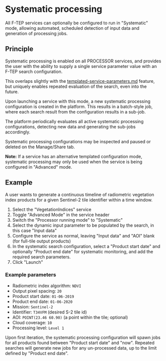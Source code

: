 # Systematic processing

All F-TEP services can optionally be configured to run in "Systematic" mode,
allowing automated, scheduled detection of input data and generation of
processing jobs.

## Principle

Systematic processing is enabled on all PROCESSOR services, and provides the
user with the ability to supply a single service parameter value with an F-TEP
search configuration.

This overlaps slightly with the [templated-service-parameters.md](templated-service-parameters.md)
feature, but uniquely enables repeated evaluation of the search, even into the
future.

Upon launching a service with this mode, a new systematic processing
configuration is created in the platform. This results in a batch-style job,
where each search result from the configuration results in a sub-job.

The platform periodically evaluates all active systematic processing
configurations, detecting new data and generating the sub-jobs accordingly.

Systematic processing configurations may be inspected and paused or deleted on
the Manage/Share tab.

**Note:** If a service has an alternative templated configuration mode,
systematic processing may only be used when the service is being configured in
"Advanced" mode.

## Example

A user wants to generate a continuous timeline of radiometric vegetation index
products for a given Sentinel-2 tile identifier within a time window.

1. Select the "VegetationIndices" service
2. Toggle "Advanced Mode" in the service header
3. Switch the "Processor running mode" to "Systematic"
4. Select the dynamic input parameter to be populated by the search, in this
  case "Input data"
5. Configure the service as normal, leaving "Input data" and "AOI" blank (for
  full-tile output products)
6. In the systematic search configuration, select a "Product start date" and
  optionally "Product end date" for systematic monitoring, and add the required
  search parameters.
7. Click "Launch"

### Example parameters

* Radiometric index algorithm: `NDVI`
* Output pixel spacing: `20`
* Product start date: `01-06-2019`
* Product end date: `01-06-2020`
* Mission: `Sentinel-2`
* Identifier: `T34VFM` (desired S-2 tile id)
* AOI: `POINT(23.46 60.90)` (a point within the tile; optional)
* Cloud coverage: `10`
* Processing level: `Level 1`

Upon first iteration, the systematic processing configuration will spawn jobs
for all products found between "Product start date" and "now". Repeated
searches will generate new jobs for any un-processed data, up to the limit
defined by "Product end date".
